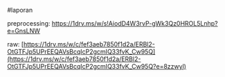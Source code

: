#laporan

preprocessing: https://1drv.ms/w/s!AiodD4W3rvP-gWk3Qz0HROL5Lnhp?e=GnsLNW

raw: [https://1drv.ms/w/c/fef3aeb7850f1d2a/ERBl2-OtGTFJp5UPrEEQAVsBcqIcP2gcmIQ33fvK_Cw95Q](https://1drv.ms/w/c/fef3aeb7850f1d2a/ERBl2-OtGTFJp5UPrEEQAVsBcqIcP2gcmIQ33fvK_Cw95Q?e=8zzwyl)
